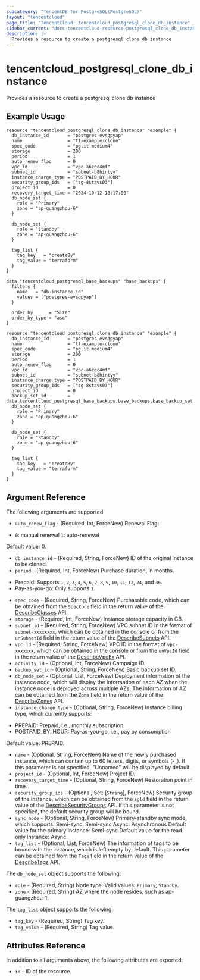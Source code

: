 ```yaml
---
subcategory: "TencentDB for PostgreSQL(PostgreSQL)"
layout: "tencentcloud"
page_title: "TencentCloud: tencentcloud_postgresql_clone_db_instance"
sidebar_current: "docs-tencentcloud-resource-postgresql_clone_db_instance"
description: |-
  Provides a resource to create a postgresql clone db instance
---
```


# tencentcloud_postgresql_clone_db_instance

Provides a resource to create a postgresql clone db instance

## Example Usage

```hcl
resource "tencentcloud_postgresql_clone_db_instance" "example" {
  db_instance_id       = "postgres-evsqpyap"
  name                 = "tf-example-clone"
  spec_code            = "pg.it.medium4"
  storage              = 200
  period               = 1
  auto_renew_flag      = 0
  vpc_id               = "vpc-a6zec4mf"
  subnet_id            = "subnet-b8hintyy"
  instance_charge_type = "POSTPAID_BY_HOUR"
  security_group_ids   = ["sg-8stavs03"]
  project_id           = 0
  recovery_target_time = "2024-10-12 18:17:00"
  db_node_set {
    role = "Primary"
    zone = "ap-guangzhou-6"
  }

  db_node_set {
    role = "Standby"
    zone = "ap-guangzhou-6"
  }

  tag_list {
    tag_key   = "createBy"
    tag_value = "terraform"
  }
}
```



```hcl
data "tencentcloud_postgresql_base_backups" "base_backups" {
  filters {
    name   = "db-instance-id"
    values = ["postgres-evsqpyap"]
  }

  order_by      = "Size"
  order_by_type = "asc"
}

resource "tencentcloud_postgresql_clone_db_instance" "example" {
  db_instance_id       = "postgres-evsqpyap"
  name                 = "tf-example-clone"
  spec_code            = "pg.it.medium4"
  storage              = 200
  period               = 1
  auto_renew_flag      = 0
  vpc_id               = "vpc-a6zec4mf"
  subnet_id            = "subnet-b8hintyy"
  instance_charge_type = "POSTPAID_BY_HOUR"
  security_group_ids   = ["sg-8stavs03"]
  project_id           = 0
  backup_set_id        = data.tencentcloud_postgresql_base_backups.base_backups.base_backup_set.0.id
  db_node_set {
    role = "Primary"
    zone = "ap-guangzhou-6"
  }

  db_node_set {
    role = "Standby"
    zone = "ap-guangzhou-6"
  }

  tag_list {
    tag_key   = "createBy"
    tag_value = "terraform"
  }
}
```

## Argument Reference

The following arguments are supported:

* `auto_renew_flag` - (Required, Int, ForceNew) Renewal Flag:

- `0`: manual renewal
`1`: auto-renewal

Default value: 0.
* `db_instance_id` - (Required, String, ForceNew) ID of the original instance to be cloned.
* `period` - (Required, Int, ForceNew) Purchase duration, in months.
- Prepaid: Supports `1`, `2`, `3`, `4`, `5`, `6`, `7`, `8`, `9`, `10`, `11`, `12`, `24`, and `36`.
- Pay-as-you-go: Only supports `1`.
* `spec_code` - (Required, String, ForceNew) Purchasable code, which can be obtained from the `SpecCode` field in the return value of the [DescribeClasses](https://intl.cloud.tencent.com/document/api/409/89019?from_cn_redirect=1) API.
* `storage` - (Required, Int, ForceNew) Instance storage capacity in GB.
* `subnet_id` - (Required, String, ForceNew) VPC subnet ID in the format of `subnet-xxxxxxxx`, which can be obtained in the console or from the `unSubnetId` field in the return value of the [DescribeSubnets](https://intl.cloud.tencent.com/document/api/215/15784?from_cn_redirect=1) API.
* `vpc_id` - (Required, String, ForceNew) VPC ID in the format of `vpc-xxxxxxx`, which can be obtained in the console or from the `unVpcId` field in the return value of the [DescribeVpcEx](https://intl.cloud.tencent.com/document/api/215/1372?from_cn_redirect=1) API.
* `activity_id` - (Optional, Int, ForceNew) Campaign ID.
* `backup_set_id` - (Optional, String, ForceNew) Basic backup set ID.
* `db_node_set` - (Optional, List, ForceNew) Deployment information of the instance node, which will display the information of each AZ when the instance node is deployed across multiple AZs.
The information of AZ can be obtained from the `Zone` field in the return value of the [DescribeZones](https://intl.cloud.tencent.com/document/api/409/16769?from_cn_redirect=1) API.
* `instance_charge_type` - (Optional, String, ForceNew) Instance billing type, which currently supports:

- PREPAID: Prepaid, i.e., monthly subscription
- POSTPAID_BY_HOUR: Pay-as-you-go, i.e., pay by consumption

Default value: PREPAID.
* `name` - (Optional, String, ForceNew) Name of the newly purchased instance, which can contain up to 60 letters, digits, or symbols (-_). If this parameter is not specified, "Unnamed" will be displayed by default.
* `project_id` - (Optional, Int, ForceNew) Project ID.
* `recovery_target_time` - (Optional, String, ForceNew) Restoration point in time.
* `security_group_ids` - (Optional, Set: [`String`], ForceNew) Security group of the instance, which can be obtained from the `sgld` field in the return value of the [DescribeSecurityGroups](https://intl.cloud.tencent.com/document/api/215/15808?from_cn_redirect=1) API. If this parameter is not specified, the default security group will be bound.
* `sync_mode` - (Optional, String, ForceNew) Primary-standby sync mode, which supports:
Semi-sync: Semi-sync
Async: Asynchronous
Default value for the primary instance: Semi-sync
Default value for the read-only instance: Async.
* `tag_list` - (Optional, List, ForceNew) The information of tags to be bound with the instance, which is left empty by default. This parameter can be obtained from the `Tags` field in the return value of the [DescribeTags](https://intl.cloud.tencent.com/document/api/651/35316?from_cn_redirect=1) API.

The `db_node_set` object supports the following:

* `role` - (Required, String) Node type. Valid values:
`Primary`;
`Standby`.
* `zone` - (Required, String) AZ where the node resides, such as ap-guangzhou-1.

The `tag_list` object supports the following:

* `tag_key` - (Required, String) Tag key.
* `tag_value` - (Required, String) Tag value.

## Attributes Reference

In addition to all arguments above, the following attributes are exported:

* `id` - ID of the resource.



